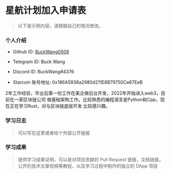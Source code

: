 

# 星航计划加入申请表

> 以下是示例内容，请根据自己的情况修改。

### 个人介绍

* Github ID: [BuckWang0509](https://github.com/BuckWang0509)

* Telegram ID: Buck Wang

* Discord ID: BuckWang#4376

* Starcoin 账号地址: 0x186A5938a2980d211E8B79750Ce67EeB


2年工作经验，毕业后第一份工作在美企做后台开发，2022年开始进入web3，目前在一家区块链公司
做基础架构工作。比较熟悉的编程语言是Python和Cpp，现在正在学习Rust，对与区块链底层开发
比较感兴趣。

### 学习日志

> 可以写在这里或者给个外部公开链接

### 学习成果

> 提供学习成果证明，可以是对项目贡献的 Pull Request 链接，文档链接，公开的技术文章视频等教程，以及学习过程中制作的独立的 DApp 项目





